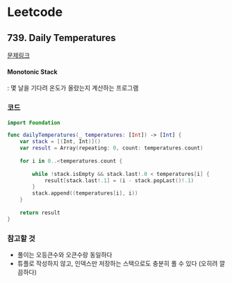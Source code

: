 # Leetcode

## 739. Daily Temperatures


[문제링크](https://leetcode.com/problems/daily-temperatures/)
#### Monotonic Stack
: 몇 날을 기다려 온도가 올랐는지 계산하는 프로그램


### 코드

```swift
import Foundation

func dailyTemperatures(_ temperatures: [Int]) -> [Int] {
    var stack = [(Int, Int)]()
    var result = Array(repeating: 0, count: temperatures.count)
    
    for i in 0..<temperatures.count {
        
        while !stack.isEmpty && stack.last!.0 < temperatures[i] {
            result[stack.last!.1] = (i - stack.popLast()!.1)
        }
        stack.append((temperatures[i], i))
    }
    
    return result
}
```



### 참고할 것

- 풀이는 오등큰수와 오큰수랑 동일하다
- 튜플로 작성하지 않고, 인덱스만 저장하는 스택으로도 충분히 풀 수  있다 (오히려 깔끔하다)

